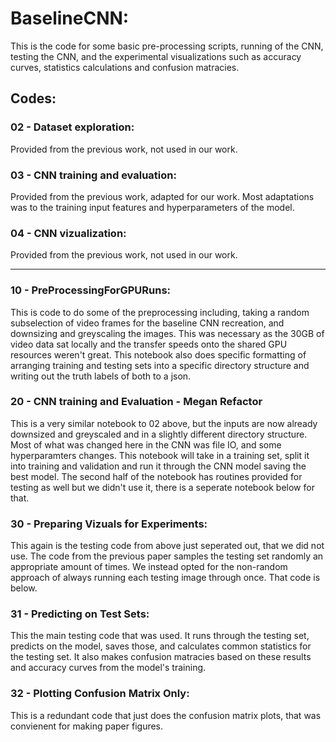 
# BaselineCNN:

This is the code for some basic pre-processing scripts, running of the CNN, testing the CNN, and the experimental visualizations such as accuracy curves, statistics calculations and confusion matracies. 

## Codes: 

### 02 - Dataset exploration: 
Provided from the previous work, not used in our work. 

### 03 - CNN training and evaluation: 
Provided from the previous work, adapted for our work. Most adaptations was to the training input features and hyperparameters of the model. 

### 04 - CNN vizualization:
Provided from the previous work, not used in our work. 

___ 

### 10 - PreProcessingForGPURuns:
This is code to do some of the preprocessing including, taking a random subselection of video frames for the baseline CNN recreation, and downsizing and greyscaling the images. This was necessary as the 30GB of video data sat locally and the transfer speeds onto the shared GPU resources weren't great. This notebook also does specific formatting of arranging training and testing sets into a specific directory structure and writing out the truth labels of both to a json. 

### 20 - CNN training and Evaluation - Megan Refactor
This is a very similar notebook to 02 above, but the inputs are now already downsized and greyscaled and in a slightly different directory structure. Most of what was changed here in the CNN was file IO, and some hyperparamters changes. This notebook will take in a training set, split it into training and validation and run it through the CNN model saving the best model. The second half of the notebook has routines provided for testing as well but we didn't use it, there is a seperate notebook below for that. 

### 30 - Preparing Vizuals for Experiments:
This again is the testing code from above just seperated out, that we did not use. The code from the previous paper samples the testing set randomly an appropriate amount of times. We instead opted for the non-random approach of always running each testing image through once. That code is below. 

### 31 - Predicting on Test Sets:
This the main testing code that was used. It runs through the testing set, predicts on the model, saves those, and calculates common statistics for the testing set. It also makes confusion matracies based on these results and accuracy curves from the model's training. 

### 32 - Plotting Confusion Matrix Only:
This is a redundant code that just does the confusion matrix plots, that was convienent for making paper figures. 

